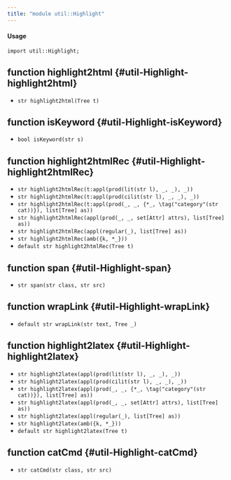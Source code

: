 ```yaml
---
title: "module util::Highlight"
---
```


#### Usage

`import util::Highlight;`


## function highlight2html {#util-Highlight-highlight2html}

* ``str highlight2html(Tree t)``

## function isKeyword {#util-Highlight-isKeyword}

* ``bool isKeyword(str s)``

## function highlight2htmlRec {#util-Highlight-highlight2htmlRec}

* ``str highlight2htmlRec(t:appl(prod(lit(str l), _, _), _))``
* ``str highlight2htmlRec(t:appl(prod(cilit(str l), _, _), _))``
* ``str highlight2htmlRec(t:appl(prod(_, _, {*_, \tag("category"(str cat))}), list[Tree] as))``
* ``str highlight2htmlRec(appl(prod(_, _, set[Attr] attrs), list[Tree] as))``
* ``str highlight2htmlRec(appl(regular(_), list[Tree] as))``
* ``str highlight2htmlRec(amb({k, *_}))``
* ``default str highlight2htmlRec(Tree t)``

## function span {#util-Highlight-span}

* ``str span(str class, str src)``

## function wrapLink {#util-Highlight-wrapLink}

* ``default str wrapLink(str text, Tree _)``

## function highlight2latex {#util-Highlight-highlight2latex}

* ``str highlight2latex(appl(prod(lit(str l), _, _), _))``
* ``str highlight2latex(appl(prod(cilit(str l), _, _), _))``
* ``str highlight2latex(appl(prod(_, _, {*_, \tag("category"(str cat))}), list[Tree] as))``
* ``str highlight2latex(appl(prod(_, _, set[Attr] attrs), list[Tree] as))``
* ``str highlight2latex(appl(regular(_), list[Tree] as))``
* ``str highlight2latex(amb({k, *_}))``
* ``default str highlight2latex(Tree t)``

## function catCmd {#util-Highlight-catCmd}

* ``str catCmd(str class, str src)``

